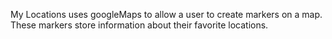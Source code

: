 My Locations
uses googleMaps to allow a user to create markers on a map.
These markers store information about their favorite locations.
